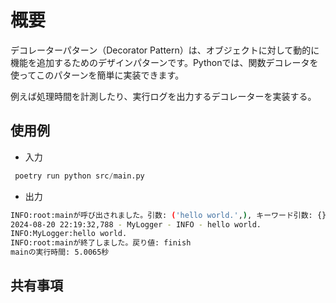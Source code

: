 # 概要

デコレーターパターン（Decorator Pattern）は、オブジェクトに対して動的に機能を追加するためのデザインパターンです。Pythonでは、関数デコレータを使ってこのパターンを簡単に実装できます。

例えば処理時間を計測したり、実行ログを出力するデコレーターを実装する。

## 使用例

* 入力

```python
 poetry run python src/main.py
```

* 出力

```sh
INFO:root:mainが呼び出されました。引数: ('hello world.',), キーワード引数: {}
2024-08-20 22:19:32,788 - MyLogger - INFO - hello world.
INFO:MyLogger:hello world.
INFO:root:mainが終了しました。戻り値: finish
mainの実行時間: 5.0065秒
```

## 共有事項
